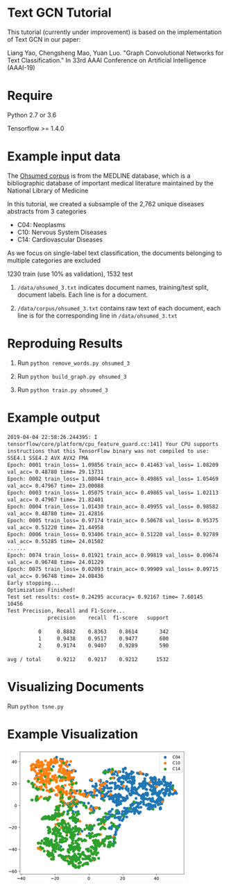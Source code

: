 # Text GCN Tutorial

This tutorial (currently under improvement) is based on the implementation of Text GCN in our paper:

Liang Yao, Chengsheng Mao, Yuan Luo. "Graph Convolutional Networks for Text Classification." In 33rd AAAI Conference on Artificial Intelligence (AAAI-19)


# Require

Python 2.7 or 3.6

Tensorflow >= 1.4.0

# Example input data
The <a href="http://disi.unitn.it/moschitti/corpora.htm">Ohsumed corpus</a> is from the MEDLINE database, which is a bibliographic database of important medical literature maintained by the National Library of Medicine

In this tutorial, we created a subsample of the 2,762 unique diseases abstracts from 3 categories
* C04: Neoplasms
* C10: Nervous System Diseases
* C14: Cardiovascular Diseases

As we focus on single-label text classification, the documents belonging to multiple categories are excluded

1230 train (use 10% as validation), 1532 test

1. `/data/ohsumed_3.txt` indicates document names, training/test split, document labels. Each line is for a document.

2. `/data/corpus/ohsumed_3.txt` contains raw text of each document, each line is for the corresponding line in `/data/ohsumed_3.txt`

# Reproduing Results

1. Run `python remove_words.py ohsumed_3`

2. Run `python build_graph.py ohsumed_3`

3. Run `python train.py ohsumed_3`

# Example output
```
2019-04-04 22:58:26.244395: I tensorflow/core/platform/cpu_feature_guard.cc:141] Your CPU supports instructions that this TensorFlow binary was not compiled to use: SSE4.1 SSE4.2 AVX AVX2 FMA
Epoch: 0001 train_loss= 1.09856 train_acc= 0.41463 val_loss= 1.08209 val_acc= 0.48780 time= 29.13731
Epoch: 0002 train_loss= 1.08044 train_acc= 0.49865 val_loss= 1.05469 val_acc= 0.47967 time= 23.00088
Epoch: 0003 train_loss= 1.05075 train_acc= 0.49865 val_loss= 1.02113 val_acc= 0.47967 time= 21.82401
Epoch: 0004 train_loss= 1.01430 train_acc= 0.49955 val_loss= 0.98582 val_acc= 0.48780 time= 21.42816
Epoch: 0005 train_loss= 0.97174 train_acc= 0.50678 val_loss= 0.95375 val_acc= 0.51220 time= 21.44958
Epoch: 0006 train_loss= 0.93406 train_acc= 0.51220 val_loss= 0.92789 val_acc= 0.55285 time= 24.01502
......
Epoch: 0074 train_loss= 0.01921 train_acc= 0.99819 val_loss= 0.09674 val_acc= 0.96748 time= 24.01229
Epoch: 0075 train_loss= 0.02093 train_acc= 0.99909 val_loss= 0.09715 val_acc= 0.96748 time= 24.08436
Early stopping...
Optimization Finished!
Test set results: cost= 0.24295 accuracy= 0.92167 time= 7.60145
10456
Test Precision, Recall and F1-Score...
             precision    recall  f1-score   support

          0     0.8882    0.8363    0.8614       342
          1     0.9438    0.9517    0.9477       600
          2     0.9174    0.9407    0.9289       590

avg / total     0.9212    0.9217    0.9212      1532

```
# Visualizing Documents
Run `python tsne.py`

# Example Visualization
<!--- ![Image of Ohsumed3 Tsne](/figure/ohsumed3_tsne.png | width=500) --->
<img src="./figure/ohsumed3_tsne.png" width="411" height="303">

